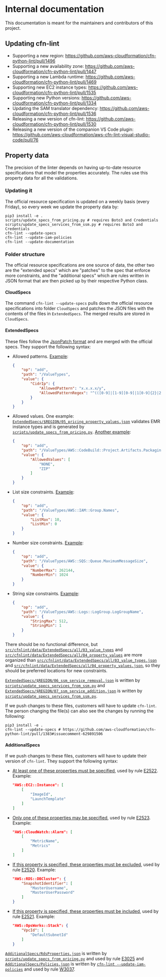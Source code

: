 # Internal documentation

This documentation is meant for the maintainers and contributors of this project.

## Updating cfn-lint

- Supporting a new region: https://github.com/aws-cloudformation/cfn-python-lint/pull/1496
- Supporting a new availability zone: https://github.com/aws-cloudformation/cfn-python-lint/pull/1447
- Supporting a new Lambda runtime: https://github.com/aws-cloudformation/cfn-python-lint/pull/1469
- Supporting new EC2 instance types: https://github.com/aws-cloudformation/cfn-python-lint/pull/1535
- Supporting new Python versions: https://github.com/aws-cloudformation/cfn-python-lint/pull/1334
- Updating the SAM translator dependency: https://github.com/aws-cloudformation/cfn-python-lint/pull/1536
- Releasing a new version of cfn-lint: https://github.com/aws-cloudformation/cfn-python-lint/pull/1530
- Releasing a new version of the companion VS Code plugin: https://github.com/aws-cloudformation/aws-cfn-lint-visual-studio-code/pull/76

## Property data

The precision of the linter depends on having up-to-date resource specifications that model the properties accurately. The rules use this property data for all the validations.

### Updating it

The official resource specification is updated on a weekly basis (every Friday), so every week we update the property data by:

```shell
pip3 install -e .
scripts/update_specs_from_pricing.py # requires Boto3 and Credentials
scripts/update_specs_services_from_ssm.py # requires Boto3 and Credentials
cfn-lint --update-specs
cfn-lint --update-iam-policies
cfn-lint --update-documentation
```

### Folder structure

The official resource specifications are one source of data, the other two are the "extended specs" which are "patches" to the spec that enforce more constraints, and the "additional specs" which are rules written in JSON format that are then picked up by their respective Python class.

#### CloudSpecs

The command `cfn-lint --update-specs` pulls down the official resource specifications into folder `CloudSpecs` and patches the JSON files with the contents of the files in `ExtendedSpecs`. The merged results are stored in `CloudSpecs`.

#### ExtendedSpecs

These files follow the [JsonPatch format](http://jsonpatch.com/) and are merged with the official specs. They support the following syntax:

- Allowed patterns. [Example](https://github.com/aws-cloudformation/cfn-python-lint/blob/a46773c752247c51effef415bd3462eaec10ab0b/src/cfnlint/data/ExtendedSpecs/all/03_value_types.json#L33-L36):

    ```json
    {
        "op": "add",
        "path": "/ValueTypes",
        "value": {
            "CidrIp": {
                "AllowedPattern": "x.x.x.x/y",
                "AllowedPatternRegex": "^(([0-9]|[1-9][0-9]|1[0-9]{2}|2[0-4][0-9]|25[0-5])\\.){3}([0-9]|[1-9][0-9]|1[0-9]{2}|2[0-4][0-9]|25[0-5])(/([0-9]|[1-2][0-9]|3[0-2]))$"
            }
        }
    }
    ```

- Allowed values. One example: [`ExtendedSpecs/$REGION/05_pricing_property_values.json`](https://github.com/aws-cloudformation/cfn-python-lint/blob/main/src/cfnlint/data/ExtendedSpecs/all/05_pricing_property_values.json) validates EMR instance types and is generated by [`scripts/update_specs_from_pricing.py`](https://github.com/aws-cloudformation/cfn-python-lint/blob/cc6ac28ff7deba86cb82813733cceec4bdff68a2/scripts/update_specs_from_pricing.py#L235). [Another example](https://github.com/aws-cloudformation/cfn-python-lint/blob/6cce9222c89056f1546f6fee068ce6dc9dfa394e/src/cfnlint/data/ExtendedSpecs/all/03_value_types/aws_codebuild.json#L2-L11):

    ```json
    {
        "op": "add",
        "path": "/ValueTypes/AWS::CodeBuild::Project.Artifacts.Packaging",
        "value": {
            "AllowedValues": [
                "NONE",
                "ZIP"
            ]
        }
    }
    ```

- List size constraints. [Example](https://github.com/aws-cloudformation/cfn-python-lint/blob/6cce9222c89056f1546f6fee068ce6dc9dfa394e/src/cfnlint/data/ExtendedSpecs/all/03_value_types/aws_iam.json#L71-L78):

    ```json
    {
        "op": "add",
        "path": "/ValueTypes/AWS::IAM::Group.Names",
        "value": {
            "ListMax": 10,
            "ListMin": 0
        }
    }
    ```

- Number size constraints. [Example](https://github.com/aws-cloudformation/cfn-python-lint/blob/df8d065380e49e53dad9513dab41c2438e105f43/src/cfnlint/data/ExtendedSpecs/all/03_value_types/aws_sqs.json#L17-L24):

    ```json
    {
        "op": "add",
        "path": "/ValueTypes/AWS::SQS::Queue.MaximumMessageSize",
        "value": {
            "NumberMax": 262144,
            "NumberMin": 1024
        }
    }
    ```

- String size constraints. [Example](https://github.com/aws-cloudformation/cfn-python-lint/blob/67fc5bb210b020e3226261f966a01726d574475d/src/cfnlint/data/ExtendedSpecs/all/03_value_types/aws_logs.json#L2-L9):

    ```json
    {
        "op": "add",
        "path": "/ValueTypes/AWS::Logs::LogGroup.LogGroupName",
        "value": {
            "StringMax": 512,
            "StringMin": 1
        }
    }
    ```

There should be no functional difference, but [`src/cfnlint/data/ExtendedSpecs/all/03_value_types`](https://github.com/aws-cloudformation/cfn-python-lint/tree/main/src/cfnlint/data/ExtendedSpecs/all/03_value_types) and [`src/cfnlint/data/ExtendedSpecs/all/04_property_values`](https://github.com/aws-cloudformation/cfn-python-lint/tree/main/src/cfnlint/data/ExtendedSpecs/all/04_property_values) are more organized than [`src/cfnlint/data/ExtendedSpecs/all/03_value_types.json`](https://github.com/aws-cloudformation/cfn-python-lint/blob/main/src/cfnlint/data/ExtendedSpecs/all/03_value_types.json) and [`src/cfnlint/data/ExtendedSpecs/all/04_property_values.json`](https://github.com/aws-cloudformation/cfn-python-lint/blob/main/src/cfnlint/data/ExtendedSpecs/all/04_property_values.json), so they should be preferred locations for new constraints.

[`ExtendedSpecs/$REGION/06_ssm_service_removal.json`](https://github.com/aws-cloudformation/cfn-python-lint/blob/main/src/cfnlint/data/ExtendedSpecs/us-gov-east-1/06_ssm_service_removal.json) is written by [`scripts/update_specs_services_from_ssm.py`](https://github.com/aws-cloudformation/cfn-python-lint/blob/cc6ac28ff7deba86cb82813733cceec4bdff68a2/scripts/update_specs_services_from_ssm.py#L165) and [`ExtendedSpecs/$REGION/07_ssm_service_addition.json`](https://github.com/aws-cloudformation/cfn-python-lint/blob/main/src/cfnlint/data/ExtendedSpecs/us-gov-east-1/07_ssm_service_addition.json) is written by [`scripts/update_specs_services_from_ssm.py`](https://github.com/aws-cloudformation/cfn-python-lint/blob/cc6ac28ff7deba86cb82813733cceec4bdff68a2/scripts/update_specs_services_from_ssm.py#L204).

If we push changes to these files, customers will have to update `cfn-lint`. The person changing the file(s) can also see the changes by running the following:

```shell
pip3 install -e .
cfn-lint --update-specs # https://github.com/aws-cloudformation/cfn-python-lint/pull/1383#issuecomment-629891506
```

#### AdditionalSpecs

If we push changes to these files, customers will have to update their version of `cfn-lint`. They support the following syntax:

- [At least one of these properties must be specified](https://github.com/aws-cloudformation/cfn-python-lint/blob/b788cc9bd3d49ed20d5f2e58602755a0ef37f52c/src/cfnlint/data/AdditionalSpecs/AtLeastOne.json#L20-L25), used by rule [E2522](https://github.com/aws-cloudformation/cfn-python-lint/blob/main/src/cfnlint/rules/resources/properties/AtLeastOne.py). Example:

    ```json
    "AWS::EC2::Instance": [
        [
            "ImageId",
            "LaunchTemplate"
        ]
    ]
    ```

- [Only one of these properties may be specified](https://github.com/aws-cloudformation/cfn-python-lint/blob/b788cc9bd3d49ed20d5f2e58602755a0ef37f52c/src/cfnlint/data/AdditionalSpecs/OnlyOne.json#L79-L84), used by rule [E2523](https://github.com/aws-cloudformation/cfn-python-lint/blob/main/src/cfnlint/rules/resources/properties/OnlyOne.py). Example:

    ```json
    "AWS::CloudWatch::Alarm": [
        [
            "MetricName",
            "Metrics"
        ]
    ]
    ```

- [If this property is specified, these properties must be excluded](https://github.com/aws-cloudformation/cfn-python-lint/blob/b788cc9bd3d49ed20d5f2e58602755a0ef37f52c/src/cfnlint/data/AdditionalSpecs/Exclusive.json#L102-L107), used by rule [E2520](https://github.com/aws-cloudformation/cfn-python-lint/blob/main/src/cfnlint/rules/resources/properties/Exclusive.py). Example:

    ```json
    "AWS::RDS::DBCluster": {
        "SnapshotIdentifier": [
            "MasterUsername",
            "MasterUserPassword"
        ]
    }
    ```

- [If this property is specified, these properties must be included](https://github.com/aws-cloudformation/cfn-python-lint/blob/b788cc9bd3d49ed20d5f2e58602755a0ef37f52c/src/cfnlint/data/AdditionalSpecs/Inclusive.json#L48-L52), used by rule [E2521](https://github.com/aws-cloudformation/cfn-python-lint/blob/main/src/cfnlint/rules/resources/properties/Inclusive.py). Example:

    ```json
    "AWS::OpsWorks::Stack": {
        "VpcId": [
            "DefaultSubnetId"
        ]
    }
    ```

[`AdditionalSpecs/RdsProperties.json`](https://github.com/aws-cloudformation/cfn-python-lint/blob/main/src/cfnlint/data/AdditionalSpecs/RdsProperties.json) is written by [`scripts/update_specs_from_pricing.py`](https://github.com/aws-cloudformation/cfn-python-lint/blob/cc6ac28ff7deba86cb82813733cceec4bdff68a2/scripts/update_specs_from_pricing.py#L189) and used by rule [E3025](https://github.com/aws-cloudformation/cfn-python-lint/blob/main/src/cfnlint/rules/resources/rds/InstanceSize.py) and [`AdditionalSpecs/Policies.json`](https://github.com/aws-cloudformation/cfn-python-lint/blob/main/src/cfnlint/data/AdditionalSpecs/Policies.json) is written by [`cfn-lint --update-iam-policies`](https://github.com/aws-cloudformation/cfn-python-lint/blob/cc6ac28ff7deba86cb82813733cceec4bdff68a2/src/cfnlint/maintenance.py#L173) and used by rule [W3037](https://github.com/aws-cloudformation/cfn-python-lint/blob/main/src/cfnlint/rules/resources/iam/Permissions.py).

